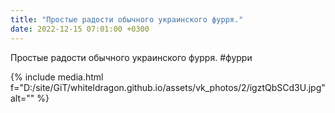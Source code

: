 ```yaml
---
title: "Простые радости обычного украинского фурря."
date: 2022-12-15 07:01:00 +0300
---
```


Простые радости обычного украинского фурря.
#фурри

{% include media.html f="D:/site/GiT/whiteldragon.github.io/assets/vk_photos/2/igztQbSCd3U.jpg" alt="" %}
